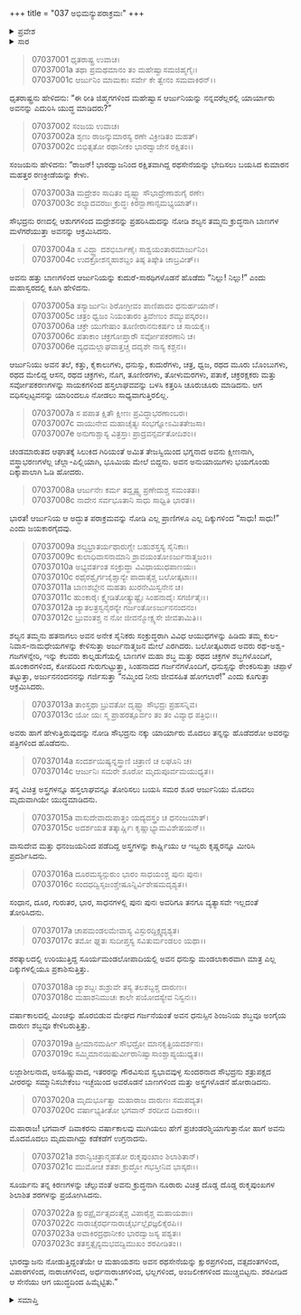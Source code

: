 +++
title = "037 ಅಭಿಮನ್ಯುಪರಾಕ್ರಮಃ"
+++

<details><summary>ಪ್ರವೇಶ</summary>


।।   ಓಂ ಓಂ ನಮೋ ನಾರಾಯಣಾಯ।।   ಶ್ರೀ ವೇದವ್ಯಾಸಾಯ ನಮಃ ।।

ಶ್ರೀ ಕೃಷ್ಣದ್ವೈಪಾಯನ ವೇದವ್ಯಾಸ ವಿರಚಿತ  

**ಶ್ರೀ ಮಹಾಭಾರತ**

**ದ್ರೋಣ ಪರ್ವ**

**ಅಭಿಮನ್ಯುವಧ ಪರ್ವ**

**ಅಧ್ಯಾಯ 37**

</details>

<details><summary>ಸಾರ</summary>

ಅಭಿಮನ್ಯುವು ಶಲ್ಯನ ತಮ್ಮನನ್ನು ವಧಿಸಿ ತನ್ನನ್ನು ಆಕ್ರಮಣಿಸಿದ ಮದ್ರಸೇನೆಯನ್ನು ಹಿಮ್ಮೆಟ್ಟಿಸಿದುದು (1-23).


</details>


> 07037001 ಧೃತರಾಷ್ಟ್ರ ಉವಾಚ।   
07037001a ತಥಾ ಪ್ರಮಥಮಾನಂ ತಂ ಮಹೇಷ್ವಾಸಮಜಿಹ್ಮಗೈಃ।   
07037001c ಆರ್ಜುನಿಂ ಮಾಮಕಾಃ ಸರ್ವೇ ಕೇ ತ್ವೇನಂ ಸಮವಾಕಿರನ್।।

ಧೃತರಾಷ್ಟ್ರನು ಹೇಳಿದನು: “ಈ ರೀತಿ ಜಿಹ್ಮಗಗಳಿಂದ ಮಹೇಷ್ವಾಸ ಆರ್ಜುನಿಯನ್ನು ನನ್ನವರೆಲ್ಲರಲ್ಲಿ ಯಾರ್ಯಾರು ಅವನನ್ನು ಎದುರಿಸಿ ಯುದ್ಧ ಮಾಡಿದರು?”

> 07037002 ಸಂಜಯ ಉವಾಚ।   
07037002a ಶೃಣು ರಾಜನ್ಕುಮಾರಸ್ಯ ರಣೇ ವಿಕ್ರೀಡಿತಂ ಮಹತ್।   
07037002c ಬಿಭಿತ್ಸತೋ ರಥಾನೀಕಂ ಭಾರದ್ವಾಜೇನ ರಕ್ಷಿತಂ।।

ಸಂಜಯನು ಹೇಳಿದನು: “ರಾಜನ್! ಭಾರದ್ವಾಜನಿಂದ ರಕ್ಷಿತವಾಗಿದ್ದ ರಥಸೇನೆಯನ್ನು ಭೇದಿಸಲು ಬಯಸಿದ ಕುಮಾರನ ಮಹತ್ತರ ರಣಕ್ರೀಡೆಯನ್ನು ಕೇಳು.

> 07037003a ಮದ್ರೇಶಂ ಸಾದಿತಂ ದೃಷ್ಟ್ವಾ ಸೌಭಾದ್ರೇಣಾಶುಗೈ ರಣೇ।   
07037003c ಶಲ್ಯಾದವರಜಃ ಕ್ರುದ್ಧಃ ಕಿರನ್ಬಾಣಾನ್ಸಮಭ್ಯಯಾತ್।।

ಸೌಭದ್ರನು ರಣದಲ್ಲಿ ಆಶುಗಗಳಿಂದ ಮದ್ರೇಶನನ್ನು ಪ್ರಹರಿಸಿದುದನ್ನು ನೋಡಿ ಶಲ್ಯನ ತಮ್ಮನು ಕ್ರುದ್ಧನಾಗಿ ಬಾಣಗಳ ಮಳೆಗರೆಯುತ್ತಾ ಅವನನ್ನು ಆಕ್ರಮಿಸಿದನು.

> 07037004a ಸ ವಿದ್ಧ್ವಾ ದಶಭಿರ್ಬಾಣೈಃ ಸಾಶ್ವಯಂತಾರಮಾರ್ಜುನಿಂ।   
07037004c ಉದಕ್ರೋಶನ್ಮಹಾಶಬ್ದಂ ತಿಷ್ಠ ತಿಷ್ಠೇತಿ ಚಾಬ್ರವೀತ್।।

ಅವನು ಹತ್ತು ಬಾಣಗಳಿಂದ ಆರ್ಜುನಿಯನ್ನು ಕುದುರೆ-ಸಾರಥಿಗಳೊಡನೆ ಹೊಡೆದು “ನಿಲ್ಲು! ನಿಲ್ಲು!” ಎಂದು ಮಹಾಸ್ವರದಲ್ಲಿ ಕೂಗಿ ಹೇಳಿದನು.

> 07037005a ತಸ್ಯಾರ್ಜುನಿಃ ಶಿರೋಗ್ರೀವಂ ಪಾಣಿಪಾದಂ ಧನುರ್ಹಯಾನ್।   
07037005c ಚತ್ರಂ ಧ್ವಜಂ ನಿಯಂತಾರಂ ತ್ರಿವೇಣುಂ ಶಮ್ಯುಪಸ್ಕರಂ।।   
07037006a ಚಕ್ರೇ ಯುಗೇಷಾಂ ತೂಣೀರಾನನುಕರ್ಷಂ ಚ ಸಾಯಕೈಃ।   
07037006c ಪತಾಕಾಂ ಚಕ್ರಗೋಪ್ತಾರೌ ಸರ್ವೋಪಕರಣಾನಿ ಚ।  
07037006e ವ್ಯಧಮಲ್ಲಾಘವಾತ್ತಚ್ಚ ದದೃಶೇ ನಾಸ್ಯ ಕಶ್ಚನ।।

ಆರ್ಜುನಿಯು ಅವನ ತಲೆ, ಕತ್ತು, ಕೈಕಾಲುಗಳು, ಧನುಸ್ಸು, ಕುದುರೆಗಳು, ಚತ್ರ, ಧ್ವಜ, ರಥದ ಮೂರು ಬೊಂಬುಗಳು, ರಥದ ಮೇಲಿದ್ದ ಆಸನ, ರಥದ ಚಕ್ರಗಳು, ನೊಗ, ತೂಣೀರಗಳು, ತೋಳುಮರಗಳು, ಪತಾಕೆ, ಚಕ್ರರಕ್ಷಕರು ಮತ್ತು ಸರ್ವೋಪಕರಣಗಳನ್ನು ಸಾಯಕಗಳಿಂದ ಹಸ್ತಲಾಘವವನ್ನು ಬಳಸಿ ಕತ್ತರಿಸಿ ಚೂರುಚೂರು ಮಾಡಿದನು. ಆಗ ವಧಿಸಲ್ಪಟ್ಟವನನ್ನು ಯಾರಿಂದಲೂ ನೋಡಲು ಸಾಧ್ಯವಾಗುತ್ತಿರಲಿಲ್ಲ.

> 07037007a ಸ ಪಪಾತ ಕ್ಷಿತೌ ಕ್ಷೀಣಃ ಪ್ರವಿದ್ಧಾಭರಣಾಂಬರಃ।   
07037007c ವಾಯುನೇವ ಮಹಾಚೈತ್ಯಃ ಸಂಭಗ್ನೋಽಮಿತತೇಜಸಾ।   
07037007e ಅನುಗಾಶ್ಚಾಸ್ಯ ವಿತ್ರಸ್ತಾಃ ಪ್ರಾದ್ರವನ್ಸರ್ವತೋದಿಶಂ।।

ಚಂಡಮಾರುತದ ಆಘಾತಕ್ಕೆ ಸಿಲುಕಿದ ಗಿರಿಯಂತೆ ಅಮಿತ ತೇಜಸ್ವಿಯಿಂದ ಭಗ್ನನಾದ ಅವನು ಕ್ಷೀಣನಾಗಿ, ವಸ್ತ್ರಾಭರಣಗಳೆಲ್ಲ ಚೆಲ್ಲಾ-ಪಿಲ್ಲಿಯಾಗಿ, ಭೂಮಿಯ ಮೇಲೆ ಬಿದ್ದನು. ಅವನ ಅನುಯಾಯಿಗಳು ಭಯಗೊಂಡು ದಿಕ್ಕಾಪಾಲಾಗಿ ಓಡಿ ಹೋದರು.

> 07037008a ಆರ್ಜುನೇಃ ಕರ್ಮ ತದ್ದೃಷ್ಟ್ವ ಪ್ರಣೇದುಶ್ಚ ಸಮಂತತಃ।   
07037008c ನಾದೇನ ಸರ್ವಭೂತಾನಿ ಸಾಧು ಸಾಧ್ವಿತಿ ಭಾರತ।।

ಭಾರತ! ಆರ್ಜುನಿಯ ಆ ಅದ್ಭುತ ಪರಾಕ್ರಮವನ್ನು ನೋಡಿ ಎಲ್ಲ ಪ್ರಾಣಿಗಳೂ ಎಲ್ಲ ದಿಕ್ಕುಗಳಿಂದ “ಸಾಧು! ಸಾಧು!” ಎಂದು ಜಯಕಾರಗೈದವು.

> 07037009a ಶಲ್ಯಭ್ರಾತರ್ಯಥಾರುಗ್ಣೇ ಬಹುಶಸ್ತಸ್ಯ ಸೈನಿಕಾಃ।   
07037009c ಕುಲಾಧಿವಾಸನಾಮಾನಿ ಶ್ರಾವಯಂತೋಽರ್ಜುನಾತ್ಮಜಂ।।   
07037010a ಅಭ್ಯವರ್ತಂತ ಸಂಕ್ರುದ್ಧಾ ವಿವಿಧಾಯುಧಪಾಣಯಃ।   
07037010c ರಥೈರಶ್ವೈರ್ಗಜೈಶ್ಚಾನ್ಯೇ ಪಾದಾತೈಶ್ಚ ಬಲೋತ್ಕಟಾಃ।।   
07037011a ಬಾಣಶಬ್ದೇನ ಮಹತಾ ಖುರನೇಮಿಸ್ವನೇನ ಚ।   
07037011c ಹುಂಕಾರೈಃ ಕ್ಷ್ವೇಡಿತೋತ್ಕ್ರುಷ್ಟೈಃ ಸಿಂಹನಾದೈಃ ಸಗರ್ಜಿತೈಃ।।   
07037012a ಜ್ಯಾತಲತ್ರಸ್ವನೈರನ್ಯೇ ಗರ್ಜಂತೋಽರ್ಜುನನಂದನಂ।   
07037012c ಬ್ರುವಂತಶ್ಚ ನ ನೋ ಜೀವನ್ಮೋಕ್ಷ್ಯಸೇ ಜೀವತಾಮಿತಿ।।

ಶಲ್ಯನ ತಮ್ಮನು ಹತನಾಗಲು ಅವನ ಅನೇಕ ಸೈನಿಕರು ಸಂಕ್ರುದ್ಧರಾಗಿ ವಿವಿಧ ಆಯುಧಗಳನ್ನು ಹಿಡಿದು ತಮ್ಮ ಕುಲ-ನಿವಾಸ-ನಾಮಧೇಯಗಳನ್ನು ಕೇಳಿಸುತ್ತಾ ಅರ್ಜುನಾತ್ಮಜನ ಮೇಲೆ ಎರಗಿದರು. ಬಲೋತ್ಕಟರಾದ ಅವರು ರಥ-ಅಶ್ವ-ಗಜಗಳನ್ನೇರಿ, ಇನ್ನು ಕೆಲವರು ಕಾಲ್ನಡುಗೆಯಲ್ಲಿ ಬಾಣಗಳ ಮಹಾ ಶಬ್ಧ ಮತ್ತು ರಥದ ಚಕ್ರಗಳ ಶಬ್ಧಗಳೊಂದಿಗೆ, ಹೂಂಕಾರಗಳಿಂದ, ಕೋಪದಿಂದ ಗುರುಗುಟ್ಟುತ್ತಾ, ಸಿಂಹನಾದದ ಗರ್ಜನೆಗಳೊಂದಿಗೆ, ಧನುಸ್ಸನ್ನು ಠೇಂಕರಿಸುತ್ತಾ ಚಪ್ಪಾಳೆ ತಟ್ಟುತ್ತಾ, ಅರ್ಜುನನಂದನನನ್ನು ಗರ್ಜಿಸುತ್ತಾ “ನಮ್ಮಿಂದ ನೀನು ಜೀವಸಹಿತ ಹೋಗಲಾರೆ!” ಎಂದು ಕೂಗುತ್ತಾ ಆಕ್ರಮಿಸಿದರು.

> 07037013a ತಾಂಸ್ತಥಾ ಬ್ರುವತೋ ದೃಷ್ಟ್ವಾ ಸೌಭದ್ರಃ ಪ್ರಹಸನ್ನಿವ।   
07037013c ಯೋ ಯಃ ಸ್ಮ ಪ್ರಾಹರತ್ಪೂರ್ವಂ ತಂ ತಂ ವಿವ್ಯಾಧ ಪತ್ರಿಭಿಃ।।

ಅವರು ಹಾಗೆ ಹೇಳುತ್ತಿರುವುದನ್ನು ನೋಡಿ ಸೌಭದ್ರನು ನಕ್ಕು ಯಾರ್ಯಾರು ಮೊದಲು ತನ್ನನ್ನು ಹೊಡೆದರೋ ಅವರನ್ನು ಪತ್ರಿಗಳಿಂದ ಹೊಡೆದನು.

> 07037014a ಸಂದರ್ಶಯಿಷ್ಯನ್ನಸ್ತ್ರಾಣಿ ಚಿತ್ರಾಣಿ ಚ ಲಘೂನಿ ಚ।   
07037014c ಆರ್ಜುನಿಃ ಸಮರೇ ಶೂರೋ ಮೃದುಪೂರ್ವಮಯುಧ್ಯತ।।

ತನ್ನ ವಿಚಿತ್ರ ಅಸ್ತ್ರಗಳನ್ನೂ ಹಸ್ತಲಾಘವನ್ನೂ ತೋರಿಸಲು ಬಯಸಿ ಸಮರ ಶೂರ ಆರ್ಜುನಿಯು ಮೊದಲು ಮೃದುವಾಗಿಯೇ ಯುದ್ಧಮಾಡಿದನು.

> 07037015a ವಾಸುದೇವಾದುಪಾತ್ತಂ ಯದ್ಯದಸ್ತ್ರಂ ಚ ಧನಂಜಯಾತ್।   
07037015c ಅದರ್ಶಯತ ತತ್ಕಾರ್ಷ್ಣಿಃ ಕೃಷ್ಣಾಭ್ಯಾಮವಿಶೇಷಯನ್।।

ವಾಸುದೇವ ಮತ್ತು ಧನಂಜಯನಿಂದ ಪಡೆದಿದ್ದ ಅಸ್ತ್ರಗಳನ್ನು ಕಾರ್ಷ್ಣಿಯು ಆ ಇಬ್ಬರು ಕೃಷ್ಣರನ್ನೂ ಮೀರಿಸಿ ಪ್ರದರ್ಶಿಸಿದನು.

> 07037016a ದೂರಮಸ್ಯನ್ಗುರುಂ ಭಾರಂ ಸಾಧಯಂಶ್ಚ ಪುನಃ ಪುನಃ।   
07037016c ಸಂದಧದ್ವಿಸೃಜಂಶ್ಚೇಷೂನ್ನಿರ್ವಿಶೇಷಮದೃಶ್ಯತ।।

ಸಂಧಾನ, ದೂರ, ಗುರುತರ, ಭಾರ, ಸಾಧನಗಳಲ್ಲಿ ಪುನಃ ಪುನಃ ಅವರಿಗೂ ತನಗೂ ವ್ಯತ್ಯಾಸವೇ ಇಲ್ಲದಂತೆ ತೋರಿಸಿದನು.

> 07037017a ಚಾಪಮಂಡಲಮೇವಾಸ್ಯ ವಿಸ್ಫುರದ್ದಿಕ್ಷ್ವದೃಶ್ಯತ।   
07037017c ತಮೋ ಘ್ನತಃ ಸುದೀಪ್ತಸ್ಯ ಸವಿತುರ್ಮಂಡಲಂ ಯಥಾ।।

ಶರತ್ಕಾಲದಲ್ಲಿ ಉರಿಯುತ್ತಿದ್ದ ಸೂರ್ಯಮಂಡಲೋಪಾದಿಯಲ್ಲಿ ಅವನ ಧನುಸ್ಸು ಮಂಡಲಾಕಾರವಾಗಿ ಮಾತ್ರ ಎಲ್ಲ ದಿಕ್ಕುಗಳಲ್ಲಿಯೂ ಪ್ರಕಾಶಿಸುತ್ತಿತ್ತು.

> 07037018a ಜ್ಯಾಶಬ್ದಃ ಶುಶ್ರುವೇ ತಸ್ಯ ತಲಶಬ್ದಶ್ಚ ದಾರುಣಃ।   
07037018c ಮಹಾಶನಿಮುಚಃ ಕಾಲೇ ಪಯೋದಸ್ಯೇವ ನಿಸ್ವನಃ।।

ವರ್ಷಾಕಾಲದಲ್ಲಿ ಮಿಂಚನ್ನು ಹೊರಬಿಡುವ ಮೇಘದ ಗರ್ಜನೆಯಂತೆ ಅವನ ಧನುಸ್ಸಿನ ಶಿಂಜನಿಯ ಶಬ್ಧವೂ ಅಂಗೈಯ ದಾರುಣ ಶಬ್ಧವೂ ಕೇಳಿಬರುತ್ತಿತ್ತು.

> 07037019a ಹ್ರೀಮಾನಮರ್ಷೀ ಸೌಭದ್ರೋ ಮಾನಕೃತ್ಪ್ರಿಯದರ್ಶನಃ।   
07037019c ಸಮ್ಮಿಮಾನಯಿಷುರ್ವೀರಾನಿಷ್ವಾಸಾಂಶ್ಚಾಪ್ಯಯುಧ್ಯತ।।

ಲಜ್ಜಾಶೀಲನಾದ, ಅಸಹಿಷ್ಣುವಾದ, ಇತರರನ್ನು ಗೌರವಿಸುವ ಸ್ವಭಾವವುಳ್ಳ ಸುಂದರನಾದ ಸೌಭದ್ರನು ಶತ್ರುಪಕ್ಷದ ವೀರರನ್ನು ಸಮ್ಮಾನಿಸಬೇಕೆಂಬ ಇಚ್ಛೆಯಿಂದ ಅವರೊಡನೆ ಬಾಣಗಳಿಂದ ಮತ್ತು ಅಸ್ತ್ರಗಳೊಡನೆ ಹೋರಾಡಿದನು.

> 07037020a ಮೃದುರ್ಭೂತ್ವಾ ಮಹಾರಾಜ ದಾರುಣಃ ಸಮಪದ್ಯತ।   
07037020c ವರ್ಷಾಭ್ಯತೀತೋ ಭಗವಾನ್ ಶರದೀವ ದಿವಾಕರಃ।।

ಮಹಾರಾಜ! ಭಗವಾನ್ ದಿವಾಕರನು ವರ್ಷಾಕಾಲವು ಮುಗಿಯಲು ಹೇಗೆ ಪ್ರಚಂಡರಶ್ಮಿಯಾಗುತ್ತಾನೋ ಹಾಗೆ ಅವನು ಮೊದಮೊದಲು ಮೃದುವಾಗಿದ್ದು ಕಡೆಕಡೆಗೆ ಉಗ್ರನಾದನು.

> 07037021a ಶರಾನ್ವಿಚಿತ್ರಾನ್ಮಹತೋ ರುಕ್ಮಪುಂಖಾಂ ಶಿಲಾಶಿತಾನ್।   
07037021c ಮುಮೋಚ ಶತಶಃ ಕ್ರುದ್ಧೋ ಗಭಸ್ತೀನಿವ ಭಾಸ್ಕರಃ।।

ಸೂರ್ಯನು ತನ್ನ ಕಿರಣಗಳನ್ನು ಚೆಲ್ಲುವಂತೆ ಅವನು ಕ್ರುದ್ಧನಾಗಿ ನೂರಾರು ವಿಚಿತ್ರ ದೊಡ್ಡ ದೊಡ್ಡ ರುಕ್ಮಪುಂಖಗಳ ಶಿಲಾಶಿತ ಶರಗಳನ್ನು ಪ್ರಯೋಗಿಸಿದನು.

> 07037022a ಕ್ಷುರಪ್ರೈರ್ವತ್ಸದಂತೈಶ್ಚ ವಿಪಾಠೈಶ್ಚ ಮಹಾಯಶಾಃ।   
07037022c ನಾರಾಚೈರರ್ಧನಾರಾಚೈರ್ಭಲ್ಲೈರಜ್ಞಲಿಕೈರಪಿ।।   
07037023a ಅವಾಕಿರದ್ರಥಾನೀಕಂ ಭಾರದ್ವಾಜಸ್ಯ ಪಶ್ಯತಃ।   
07037023c ತತಸ್ತತ್ಸೈನ್ಯಮಭವದ್ವಿಮುಖಂ ಶರಪೀಡಿತಂ।।

ಭಾರದ್ವಾಜನು ನೋಡುತ್ತಿದ್ದಂತೆಯೇ ಆ ಮಹಾಯಶನು ಅವನ ರಥಸೇನೆಯನ್ನು ಕ್ಷುರಪ್ರಗಳಿಂದ, ವತ್ಸದಂತಗಳಿಂದ, ವಿಪಾಠಗಳಿಂದ, ನಾರಾಚಗಳಿಂದ, ಅರ್ಧನಾರಾಚಗಳಿಂದ, ಭಲ್ಲಗಳಿಂದ, ಅಂಜಲೀಕಗಳಿಂದ ಮುಚ್ಚಿಬಿಟ್ಟನು. ಶರಪೀಡಿದ ಆ ಸೇನೆಯು ಆಗ ಯುದ್ಧದಿಂದ ಹಿಮ್ಮೆಟ್ಟಿತು.”


<details><summary>ಸಮಾಪ್ತಿ</summary>


ಇತಿ ಶ್ರೀ ಮಹಾಭಾರತೇ ದ್ರೋಣ ಪರ್ವಣಿ ಅಭಿಮನ್ಯುವಧ ಪರ್ವಣಿ ಅಭಿಮನ್ಯುಪರಾಕ್ರಮೇ ಸಪ್ತತ್ರಿಂಶೋಽಧ್ಯಾಯಃ।।  
ಇದು ಶ್ರೀ ಮಹಾಭಾರತದಲ್ಲಿ ದ್ರೋಣ ಪರ್ವದಲ್ಲಿ ಅಭಿಮನ್ಯುವಧ ಪರ್ವದಲ್ಲಿ ಅಭಿಮನ್ಯುಪರಾಕ್ರಮ ಎನ್ನುವ ಮೂವತ್ತೇಳನೇ ಅಧ್ಯಾಯವು.


</details>
